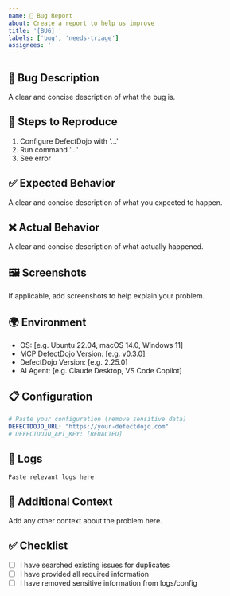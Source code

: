 ```yaml
---
name: 🐛 Bug Report
about: Create a report to help us improve
title: '[BUG] '
labels: ['bug', 'needs-triage']
assignees: ''
---
```


## 🐛 Bug Description
A clear and concise description of what the bug is.

## 🔄 Steps to Reproduce
1. Configure DefectDojo with '...'
2. Run command '...'
3. See error

## ✅ Expected Behavior
A clear and concise description of what you expected to happen.

## ❌ Actual Behavior
A clear and concise description of what actually happened.

## 🖼️ Screenshots
If applicable, add screenshots to help explain your problem.

## 🌍 Environment
- OS: [e.g. Ubuntu 22.04, macOS 14.0, Windows 11]
- MCP DefectDojo Version: [e.g. v0.3.0]
- DefectDojo Version: [e.g. 2.25.0]
- AI Agent: [e.g. Claude Desktop, VS Code Copilot]

## 📋 Configuration
```yaml
# Paste your configuration (remove sensitive data)
DEFECTDOJO_URL: "https://your-defectdojo.com"
# DEFECTDOJO_API_KEY: [REDACTED]
```

## 📄 Logs
```
Paste relevant logs here
```

## 🤔 Additional Context
Add any other context about the problem here.

## ✅ Checklist
- [ ] I have searched existing issues for duplicates
- [ ] I have provided all required information
- [ ] I have removed sensitive information from logs/config
